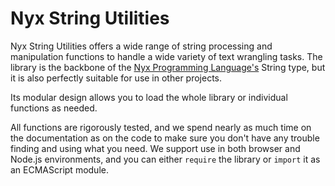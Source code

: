 # Nyx String Utilities

Nyx String Utilities offers a wide range of string processing and manipulation functions to handle a wide variety of text wrangling tasks. The library is the backbone of the [Nyx Programming Language's](https://github.com/NyxLang/nyx) String type, but it is also perfectly suitable for use in other projects.

Its modular design allows you to load the whole library or individual functions as needed.

All functions are rigorously tested, and we spend nearly as much time on the documentation as on the code to make sure you don't have any trouble finding and using what you need. We support use in both browser and Node.js environments, and you can either `require` the library or `import` it as an ECMAScript module.